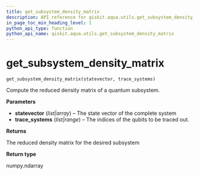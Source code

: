 ```yaml
---
title: get_subsystem_density_matrix
description: API reference for qiskit.aqua.utils.get_subsystem_density_matrix
in_page_toc_min_heading_level: 1
python_api_type: function
python_api_name: qiskit.aqua.utils.get_subsystem_density_matrix
---
```


# get\_subsystem\_density\_matrix

<span id="qiskit.aqua.utils.get_subsystem_density_matrix" />

`get_subsystem_density_matrix(statevector, trace_systems)`

Compute the reduced density matrix of a quantum subsystem.

**Parameters**

*   **statevector** (*list|array*) – The state vector of the complete system
*   **trace\_systems** (*list|range*) – The indices of the qubits to be traced out.

**Returns**

The reduced density matrix for the desired subsystem

**Return type**

numpy.ndarray

